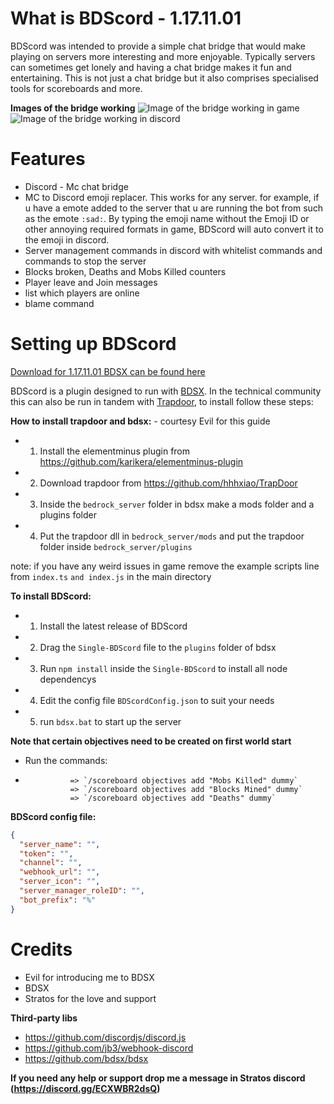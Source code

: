 # What is BDScord - 1.17.11.01
BDScord was intended to provide a simple chat bridge that would make playing on servers more interesting and more enjoyable. Typically servers can sometimes get lonely and having a chat bridge makes it fun and entertaining. This is not just a chat bridge but it also comprises specialised tools for scoreboards and more.

**Images of the bridge working**
![Image of the bridge working in game](https://cdn.discordapp.com/attachments/866631401977937940/898458410134155344/unknown.png)
![Image of the bridge working in discord](https://cdn.discordapp.com/attachments/866631401977937940/898458426546466866/unknown.png)

# Features

 * Discord - Mc chat bridge 
 * MC to Discord emoji replacer. This works for any server. for example, if u have a emote added to the server that u are running the bot from such as the emote `:sad:`.
   By typing the emoji name without the Emoji ID or other annoying required formats in game, BDScord will auto convert it to the emoji in discord.
 * Server management commands in discord with whitelist commands and commands to stop the server
 * Blocks broken, Deaths and Mobs Killed counters 
 * Player leave and Join messages
 * list which players are online 
 * blame command 
 
# Setting up BDScord

[Download for 1.17.11.01 BDSX can be found here](https://github.com/bdsx/bdsx/tree/f80d6460da423e5efa2b55105c8e070ed6f05f48)

BDScord is a plugin designed to run with [BDSX](https://github.com/bdsx/bdsx). In the technical community this can also be run in tandem with [Trapdoor](https://github.com/hhhxiao/TrapDoor), to install follow these steps:


**How to install trapdoor and bdsx:** - courtesy Evil for this guide

* 1. Install the elementminus plugin from https://github.com/karikera/elementminus-plugin
* 2. Download trapdoor from https://github.com/hhhxiao/TrapDoor
* 3. Inside the `bedrock_server` folder in bdsx make a mods folder and a plugins folder
* 4. Put the trapdoor dll in `bedrock_server/mods` and put the trapdoor folder inside `bedrock_server/plugins`

note: if you have any weird issues in game remove the example scripts line from `index.ts` `and index.js` in the main directory


**To install BDScord:**

* 1. Install the latest release of BDScord
* 2. Drag the `Single-BDScord` file to the `plugins` folder of bdsx
* 3. Run `npm install` inside the `Single-BDScord` to install all node dependencys
* 4. Edit the config file `BDScordConfig.json` to suit your needs
* 5. run `bdsx.bat` to start up the server


**Note that certain objectives need to be created on first world start**

* Run the commands: 
* 
                => `/scoreboard objectives add "Mobs Killed" dummy`
                => `/scoreboard objectives add "Blocks Mined" dummy`
                => `/scoreboard objectives add "Deaths" dummy`

**BDScord config file:**

```json
{
  "server_name": "",
  "token": "",
  "channel": "",
  "webhook_url": "",
  "server_icon": "",
  "server_manager_roleID": "",
  "bot_prefix": "%"
}
```

# Credits

* Evil for introducing me to BDSX
* BDSX
* Stratos for the love and support

**Third-party libs**

   * https://github.com/discordjs/discord.js
   * https://github.com/jb3/webhook-discord
   * https://github.com/bdsx/bdsx


**If you need any help or support drop me a message in Stratos discord (https://discord.gg/ECXWBR2dsQ)**
